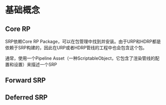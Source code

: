 # 基础概念

## Core RP

SRP依赖Core RP Package，可以在包管理中找到并安装。由于URP和HDRP都是依赖于SRP构建的，因此在URP或者HDRP管线的工程中也会包含这个包。

通常，使用一个Pipeline Asset（一种ScriptableObject，它包含了渲染管线的配置和设置）来描述一个SRP

## Forward SRP



## Deferred SRP
